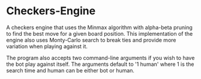 # Checkers-Engine
A checkers engine that uses the Minmax algorithm with alpha-beta pruning to find the best move for a given board position. This implementation of the engine also uses Monty-Carlo search to break ties and provide more variation when playing against it. 

The program also accepts two command-line arguments if you wish to have the bot play against itself.
The arguments default to '1 human' where 1 is the search time and human can be either bot or human.
